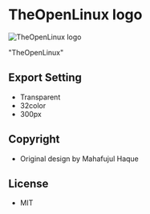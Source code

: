 # TheOpenLinux logo

![TheOpenLinux logo](https://github.com/the-openlinux-project/theopenlinux-logo/TheOpenLinux-circle.png)

"TheOpenLinux"

## Export Setting

- Transparent
- 32color
- 300px

## Copyright

- Original design by Mahafujul Haque

## License

- MIT
